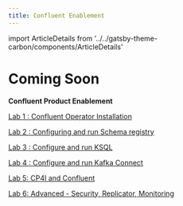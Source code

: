 ```yaml
---
title: Confluent Enablement
---
```

import ArticleDetails from '../../gatsby-theme-carbon/components/ArticleDetails'

<ArticleDetails name="Ty Harris, Ravi Katikala" lastUpdated="March 2021" readTimeMinutes="120" />

# Coming Soon


**Confluent Product Enablement**

[Lab 1 : Confluent Operator Installation](Confluent)

[Lab 2 : Configuring and run Schema registry](Confluent)

[Lab 3 : Configure and run KSQL](Confluent)

[Lab 4 : Configure and run Kafka Connect](Confluent)

[Lab 5: CP4I and Confluent](Confluent)

[Lab 6: Advanced - Security, Replicator, Monitoring](Confluent)


